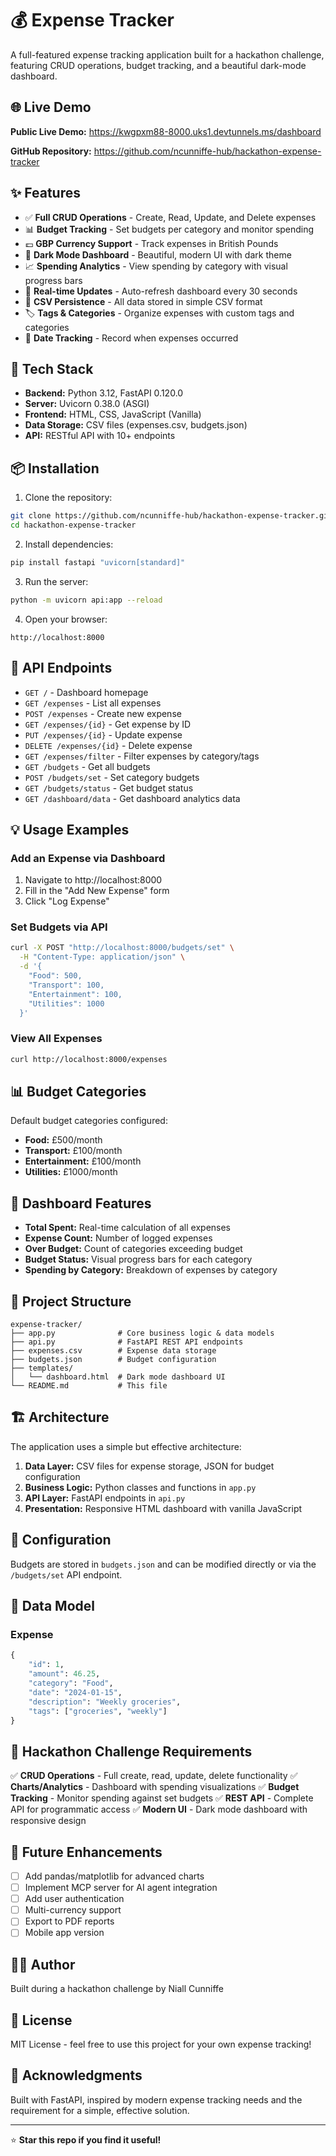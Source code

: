 # 💰 Expense Tracker

A full-featured expense tracking application built for a hackathon challenge, featuring CRUD operations, budget tracking, and a beautiful dark-mode dashboard.

## 🌐 Live Demo

**Public Live Demo:** https://kwgpxm88-8000.uks1.devtunnels.ms/dashboard

**GitHub Repository:** https://github.com/ncunniffe-hub/hackathon-expense-tracker

## ✨ Features

- ✅ **Full CRUD Operations** - Create, Read, Update, and Delete expenses
- 📊 **Budget Tracking** - Set budgets per category and monitor spending
- 💷 **GBP Currency Support** - Track expenses in British Pounds
- 🎨 **Dark Mode Dashboard** - Beautiful, modern UI with dark theme
- 📈 **Spending Analytics** - View spending by category with visual progress bars
- 🔄 **Real-time Updates** - Auto-refresh dashboard every 30 seconds
- 💾 **CSV Persistence** - All data stored in simple CSV format
- 🏷️ **Tags & Categories** - Organize expenses with custom tags and categories
- 📅 **Date Tracking** - Record when expenses occurred

## 🚀 Tech Stack

- **Backend:** Python 3.12, FastAPI 0.120.0
- **Server:** Uvicorn 0.38.0 (ASGI)
- **Frontend:** HTML, CSS, JavaScript (Vanilla)
- **Data Storage:** CSV files (expenses.csv, budgets.json)
- **API:** RESTful API with 10+ endpoints

## 📦 Installation

1. Clone the repository:
```bash
git clone https://github.com/ncunniffe-hub/hackathon-expense-tracker.git
cd hackathon-expense-tracker
```

2. Install dependencies:
```bash
pip install fastapi "uvicorn[standard]"
```

3. Run the server:
```bash
python -m uvicorn api:app --reload
```

4. Open your browser:
```
http://localhost:8000
```

## 🎯 API Endpoints

- `GET /` - Dashboard homepage
- `GET /expenses` - List all expenses
- `POST /expenses` - Create new expense
- `GET /expenses/{id}` - Get expense by ID
- `PUT /expenses/{id}` - Update expense
- `DELETE /expenses/{id}` - Delete expense
- `GET /expenses/filter` - Filter expenses by category/tags
- `GET /budgets` - Get all budgets
- `POST /budgets/set` - Set category budgets
- `GET /budgets/status` - Get budget status
- `GET /dashboard/data` - Get dashboard analytics data

## 💡 Usage Examples

### Add an Expense via Dashboard
1. Navigate to http://localhost:8000
2. Fill in the "Add New Expense" form
3. Click "Log Expense"

### Set Budgets via API
```bash
curl -X POST "http://localhost:8000/budgets/set" \
  -H "Content-Type: application/json" \
  -d '{
    "Food": 500,
    "Transport": 100,
    "Entertainment": 100,
    "Utilities": 1000
  }'
```

### View All Expenses
```bash
curl http://localhost:8000/expenses
```

## 📊 Budget Categories

Default budget categories configured:
- **Food:** £500/month
- **Transport:** £100/month
- **Entertainment:** £100/month
- **Utilities:** £1000/month

## 🎨 Dashboard Features

- **Total Spent:** Real-time calculation of all expenses
- **Expense Count:** Number of logged expenses
- **Over Budget:** Count of categories exceeding budget
- **Budget Status:** Visual progress bars for each category
- **Spending by Category:** Breakdown of expenses by category

## 📁 Project Structure

```
expense-tracker/
├── app.py              # Core business logic & data models
├── api.py              # FastAPI REST API endpoints
├── expenses.csv        # Expense data storage
├── budgets.json        # Budget configuration
├── templates/
│   └── dashboard.html  # Dark mode dashboard UI
└── README.md           # This file
```

## 🏗️ Architecture

The application uses a simple but effective architecture:

1. **Data Layer:** CSV files for expense storage, JSON for budget configuration
2. **Business Logic:** Python classes and functions in `app.py`
3. **API Layer:** FastAPI endpoints in `api.py`
4. **Presentation:** Responsive HTML dashboard with vanilla JavaScript

## 🔧 Configuration

Budgets are stored in `budgets.json` and can be modified directly or via the `/budgets/set` API endpoint.

## 📝 Data Model

### Expense
```python
{
    "id": 1,
    "amount": 46.25,
    "category": "Food",
    "date": "2024-01-15",
    "description": "Weekly groceries",
    "tags": ["groceries", "weekly"]
}
```

## 🎯 Hackathon Challenge Requirements

✅ **CRUD Operations** - Full create, read, update, delete functionality
✅ **Charts/Analytics** - Dashboard with spending visualizations
✅ **Budget Tracking** - Monitor spending against set budgets
✅ **REST API** - Complete API for programmatic access
✅ **Modern UI** - Dark mode dashboard with responsive design

## 🚀 Future Enhancements

- [ ] Add pandas/matplotlib for advanced charts
- [ ] Implement MCP server for AI agent integration
- [ ] Add user authentication
- [ ] Multi-currency support
- [ ] Export to PDF reports
- [ ] Mobile app version

## 👨‍💻 Author

Built during a hackathon challenge by Niall Cunniffe

## 📄 License

MIT License - feel free to use this project for your own expense tracking!

## 🙏 Acknowledgments

Built with FastAPI, inspired by modern expense tracking needs and the requirement for a simple, effective solution.

---

⭐ **Star this repo if you find it useful!**

